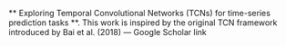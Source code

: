 ** Exploring Temporal Convolutional Networks (TCNs) for time-series prediction tasks **. This work is inspired by the original TCN framework introduced by Bai et al. (2018) — Google Scholar link
